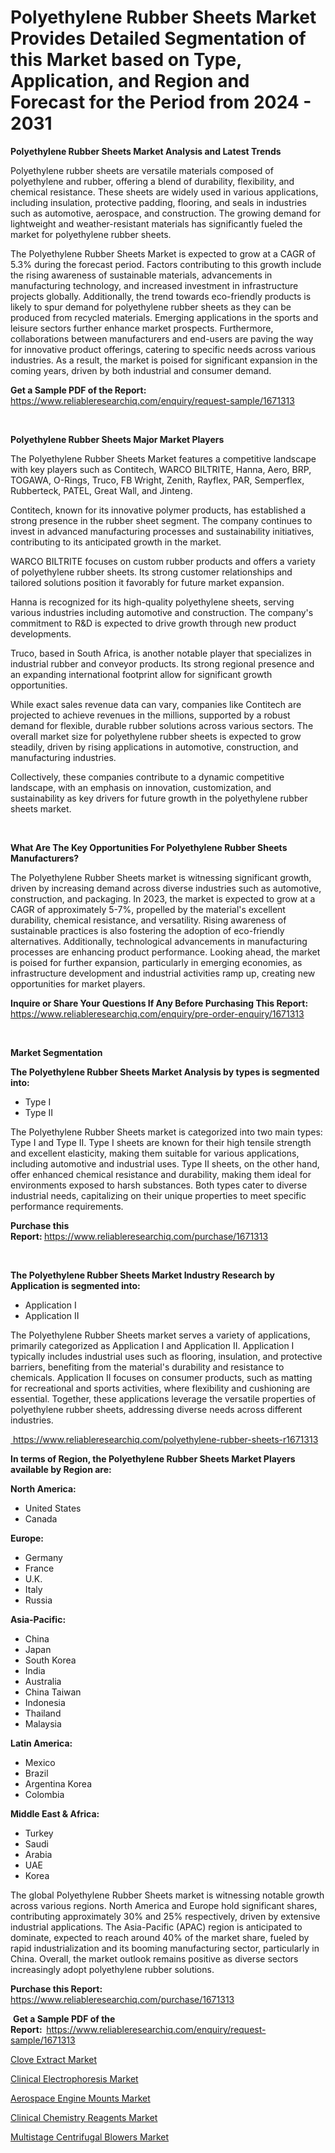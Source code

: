 <p><h1>Polyethylene Rubber Sheets Market Provides Detailed Segmentation of this Market based on Type, Application, and Region and Forecast for the Period from 2024 - 2031</h1></p><p><strong>Polyethylene Rubber Sheets Market Analysis and Latest Trends</strong></p>
<p><p>Polyethylene rubber sheets are versatile materials composed of polyethylene and rubber, offering a blend of durability, flexibility, and chemical resistance. These sheets are widely used in various applications, including insulation, protective padding, flooring, and seals in industries such as automotive, aerospace, and construction. The growing demand for lightweight and weather-resistant materials has significantly fueled the market for polyethylene rubber sheets.</p><p>The Polyethylene Rubber Sheets Market is expected to grow at a CAGR of 5.3% during the forecast period. Factors contributing to this growth include the rising awareness of sustainable materials, advancements in manufacturing technology, and increased investment in infrastructure projects globally. Additionally, the trend towards eco-friendly products is likely to spur demand for polyethylene rubber sheets as they can be produced from recycled materials. Emerging applications in the sports and leisure sectors further enhance market prospects. Furthermore, collaborations between manufacturers and end-users are paving the way for innovative product offerings, catering to specific needs across various industries. As a result, the market is poised for significant expansion in the coming years, driven by both industrial and consumer demand.</p></p>
<p><strong>Get a Sample PDF of the Report:&nbsp;</strong> <a href="https://www.reliableresearchiq.com/enquiry/request-sample/1671313?utm_campaign=1123&utm_medium=2&utm_source=Github&utm_content=ia&utm_term=20122024&utm_id=polyethylene-rubber-sheets">https://www.reliableresearchiq.com/enquiry/request-sample/1671313</a></p>
<p>&nbsp;</p>
<p><strong>Polyethylene Rubber Sheets Major Market Players</strong></p>
<p><p>The Polyethylene Rubber Sheets Market features a competitive landscape with key players such as Contitech, WARCO BILTRITE, Hanna, Aero, BRP, TOGAWA, O-Rings, Truco, FB Wright, Zenith, Rayflex, PAR, Semperflex, Rubberteck, PATEL, Great Wall, and Jinteng. </p><p>Contitech, known for its innovative polymer products, has established a strong presence in the rubber sheet segment. The company continues to invest in advanced manufacturing processes and sustainability initiatives, contributing to its anticipated growth in the market.</p><p>WARCO BILTRITE focuses on custom rubber products and offers a variety of polyethylene rubber sheets. Its strong customer relationships and tailored solutions position it favorably for future market expansion. </p><p>Hanna is recognized for its high-quality polyethylene sheets, serving various industries including automotive and construction. The company's commitment to R&D is expected to drive growth through new product developments.</p><p>Truco, based in South Africa, is another notable player that specializes in industrial rubber and conveyor products. Its strong regional presence and an expanding international footprint allow for significant growth opportunities.</p><p>While exact sales revenue data can vary, companies like Contitech are projected to achieve revenues in the millions, supported by a robust demand for flexible, durable rubber solutions across various sectors. The overall market size for polyethylene rubber sheets is expected to grow steadily, driven by rising applications in automotive, construction, and manufacturing industries.</p><p>Collectively, these companies contribute to a dynamic competitive landscape, with an emphasis on innovation, customization, and sustainability as key drivers for future growth in the polyethylene rubber sheets market.</p></p>
<p>&nbsp;</p>
<p><strong>What Are The Key Opportunities For Polyethylene Rubber Sheets Manufacturers?</strong></p>
<p><p>The Polyethylene Rubber Sheets market is witnessing significant growth, driven by increasing demand across diverse industries such as automotive, construction, and packaging. In 2023, the market is expected to grow at a CAGR of approximately 5-7%, propelled by the material's excellent durability, chemical resistance, and versatility. Rising awareness of sustainable practices is also fostering the adoption of eco-friendly alternatives. Additionally, technological advancements in manufacturing processes are enhancing product performance. Looking ahead, the market is poised for further expansion, particularly in emerging economies, as infrastructure development and industrial activities ramp up, creating new opportunities for market players.</p></p>
<p><strong>Inquire or Share Your Questions If Any Before Purchasing This Report:</strong> <a href="https://www.reliableresearchiq.com/enquiry/pre-order-enquiry/1671313?utm_campaign=1123&utm_medium=2&utm_source=Github&utm_content=ia&utm_term=20122024&utm_id=polyethylene-rubber-sheets">https://www.reliableresearchiq.com/enquiry/pre-order-enquiry/1671313</a></p>
<p>&nbsp;</p>
<p><strong>Market Segmentation</strong></p>
<p><strong>The Polyethylene Rubber Sheets Market Analysis by types is segmented into:</strong></p>
<p><ul><li>Type I</li><li>Type II</li></ul></p>
<p><p>The Polyethylene Rubber Sheets market is categorized into two main types: Type I and Type II. Type I sheets are known for their high tensile strength and excellent elasticity, making them suitable for various applications, including automotive and industrial uses. Type II sheets, on the other hand, offer enhanced chemical resistance and durability, making them ideal for environments exposed to harsh substances. Both types cater to diverse industrial needs, capitalizing on their unique properties to meet specific performance requirements.</p></p>
<p><strong>Purchase this Report:&nbsp;</strong><a href="https://www.reliableresearchiq.com/purchase/1671313?utm_campaign=1123&utm_medium=2&utm_source=Github&utm_content=ia&utm_term=20122024&utm_id=polyethylene-rubber-sheets">https://www.reliableresearchiq.com/purchase/1671313</a></p>
<p>&nbsp;</p>
<p><strong>The Polyethylene Rubber Sheets Market Industry Research by Application is segmented into:</strong></p>
<p><ul><li>Application I</li><li>Application II</li></ul></p>
<p><p>The Polyethylene Rubber Sheets market serves a variety of applications, primarily categorized as Application I and Application II. Application I typically includes industrial uses such as flooring, insulation, and protective barriers, benefiting from the material's durability and resistance to chemicals. Application II focuses on consumer products, such as matting for recreational and sports activities, where flexibility and cushioning are essential. Together, these applications leverage the versatile properties of polyethylene rubber sheets, addressing diverse needs across different industries.</p></p>
<p><a href="https://www.reliableresearchiq.com/polyethylene-rubber-sheets-r1671313?utm_campaign=1123&utm_medium=2&utm_source=Github&utm_content=ia&utm_term=20122024&utm_id=polyethylene-rubber-sheets">&nbsp;https://www.reliableresearchiq.com/polyethylene-rubber-sheets-r1671313</a></p>
<p><strong>In terms of Region, the Polyethylene Rubber Sheets Market Players available by Region are:</strong></p>
<p>
    <p> <strong> North America: </strong>
        <ul>
            <li>United States</li>
            <li>Canada</li>
        </ul>
        </p> 
    <p> <strong> Europe: </strong>
        <ul>
            <li>Germany</li>
            <li>France</li>
            <li>U.K.</li>
            <li>Italy</li>
            <li>Russia</li>
        </ul>
        </p> 
    <p> <strong> Asia-Pacific: </strong>
        <ul>
            <li>China</li>
            <li>Japan</li>
            <li>South Korea</li>
            <li>India</li>
            <li>Australia</li>
            <li>China Taiwan</li>
            <li>Indonesia</li>
            <li>Thailand</li>
            <li>Malaysia</li>
        </ul>
        </p> 
    <p> <strong> Latin America: </strong>
        <ul>
            <li>Mexico</li>
            <li>Brazil</li>
            <li>Argentina Korea</li>
            <li>Colombia</li>
        </ul>
        </p> 
    <p> <strong> Middle East & Africa: </strong>
        <ul>
            <li>Turkey</li>
            <li>Saudi</li>
            <li>Arabia</li>
            <li>UAE</li>
            <li>Korea</li>
        </ul>
    </p>
    </p>
<p><p>The global Polyethylene Rubber Sheets market is witnessing notable growth across various regions. North America and Europe hold significant shares, contributing approximately 30% and 25% respectively, driven by extensive industrial applications. The Asia-Pacific (APAC) region is anticipated to dominate, expected to reach around 40% of the market share, fueled by rapid industrialization and its booming manufacturing sector, particularly in China. Overall, the market outlook remains positive as diverse sectors increasingly adopt polyethylene rubber solutions.</p></p>
<p><strong>Purchase this Report: </strong><a href="https://www.reliableresearchiq.com/purchase/1671313?utm_campaign=1123&utm_medium=2&utm_source=Github&utm_content=ia&utm_term=20122024&utm_id=polyethylene-rubber-sheets">https://www.reliableresearchiq.com/purchase/1671313</a></p>
<p>&nbsp;<strong>Get a Sample PDF of the Report:&nbsp;&nbsp;</strong><a href="https://www.reliableresearchiq.com/enquiry/request-sample/1671313?utm_campaign=1123&utm_medium=2&utm_source=Github&utm_content=ia&utm_term=20122024&utm_id=polyethylene-rubber-sheets">https://www.reliableresearchiq.com/enquiry/request-sample/1671313</a></p>
<p><strong></strong></p>
<p><p><a href="https://www.linkedin.com/pulse/clove-extract-market-study-offers-insightful-analysis-xwfce?utm_campaign=1123&utm_medium=2&utm_source=Github&utm_content=ia&utm_term=20122024&utm_id=polyethylene-rubber-sheets">Clove Extract Market</a></p><p><a href="https://www.linkedin.com/pulse/analysis-global-clinical-electrophoresis-market-type-application-sy0sf?utm_campaign=1123&utm_medium=2&utm_source=Github&utm_content=ia&utm_term=20122024&utm_id=polyethylene-rubber-sheets">Clinical Electrophoresis Market</a></p><p><a href="https://github.com/desiraestarns68/Market-Research-Report-List-1/blob/main/aerospace-engine-mounts-market.md?utm_campaign=1123&utm_medium=2&utm_source=Github&utm_content=ia&utm_term=20122024&utm_id=polyethylene-rubber-sheets">Aerospace Engine Mounts Market</a></p><p><a href="https://www.linkedin.com/pulse/significant-competition-expected-clinical-chemistry-reagents-die2f?utm_campaign=1123&utm_medium=2&utm_source=Github&utm_content=ia&utm_term=20122024&utm_id=polyethylene-rubber-sheets">Clinical Chemistry Reagents Market</a></p><p><a href="https://github.com/mabencomo66/Market-Research-Report-List-1/blob/main/multistage-centrifugal-blowers-market.md?utm_campaign=1123&utm_medium=2&utm_source=Github&utm_content=ia&utm_term=20122024&utm_id=polyethylene-rubber-sheets">Multistage Centrifugal Blowers Market</a></p></p>